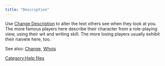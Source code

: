 ```yaml
---
title: "Description"
---
```


Use [Change Description](Change_Description "wikilink") to alter the
text others see when they look at you. The more famous players here
describe their character from a role-playing view, using their wit and
writing skill. The more losing players usually exhibit their naivete
here, too.

See also: [Change](Change "wikilink"), [Whois](Whois "wikilink")

[Category:Help files](Category:Help_files "wikilink")